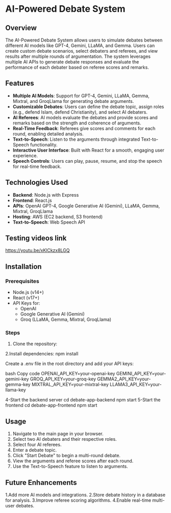 # AI-Powered Debate System

## Overview
The AI-Powered Debate System allows users to simulate debates between different AI models like GPT-4, Gemini, LLaMA, and Gemma. Users can create custom debate scenarios, select debaters and referees, and view results after multiple rounds of argumentation. The system leverages multiple AI APIs to generate debate responses and evaluate the performance of each debater based on referee scores and remarks.

## Features
- **Multiple AI Models**: Support for GPT-4, Gemini, LLaMA, Gemma, Mixtral, and GroqLlama for generating debate arguments.
- **Customizable Debates**: Users can define the debate topic, assign roles (e.g., defend Islam, defend Christianity), and select AI debaters.
- **AI Referees**: AI models evaluate the debates and provide scores and remarks based on the strength and coherence of arguments.
- **Real-Time Feedback**: Referees give scores and comments for each round, enabling detailed analysis.
- **Text-to-Speech**: Listen to the arguments through integrated Text-to-Speech functionality.
- **Interactive User Interface**: Built with React for a smooth, engaging user experience.
- **Speech Controls**: Users can play, pause, resume, and stop the speech for real-time feedback.

## Technologies Used
- **Backend**: Node.js with Express
- **Frontend**: React.js
- **APIs**: OpenAI GPT-4, Google Generative AI (Gemini), LLaMA, Gemma, Mixtral, GroqLlama
- **Hosting**: AWS (EC2 backend, S3 frontend)
- **Text-to-Speech**: Web Speech API

## Testing videos link
https://youtu.be/xKlCkzx8LGQ
## Installation

### Prerequisites
- Node.js (v14+)
- React (v17+)
- API Keys for:
  - OpenAI
  - Google Generative AI (Gemini)
  - Groq (LLaMA, Gemma, Mixtral, GroqLlama)

### Steps
1. Clone the repository:
   

2.Install dependencies:
npm install

Create a .env file in the root directory and add your API keys:

bash
Copy code
OPENAI_API_KEY=your-openai-key
GEMINI_API_KEY=your-gemini-key
GROQ_API_KEY=your-groq-key
GEMMA2_API_KEY=your-gemma-key
MIXTRAL_API_KEY=your-mixtral-key
LLAMA3_API_KEY=your-llama-key

4-Start the backend server
cd debate-app-backend
npm start
5-Start the frontend
cd  debate-app-frontend
npm start


## Usage

1. Navigate to the main page in your browser.
2. Select two AI debaters and their respective roles.
3. Select four AI referees.
4. Enter a debate topic.
5. Click "Start Debate" to begin a multi-round debate.
6. View the arguments and referee scores after each round.
7. Use the Text-to-Speech feature to listen to arguments.

## Future Enhancements
1.Add more AI models and integrations.
2.Store debate history in a database for analysis.
3.Improve referee scoring algorithms.
4.Enable real-time multi-user debates.
